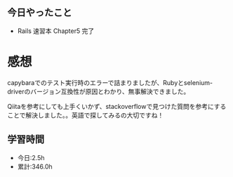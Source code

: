 ## 今日やったこと
- Rails 速習本 Chapter5 完了
 
# 感想
capybaraでのテスト実行時のエラーで詰まりましたが、Rubyとselenium-driverのバージョン互換性が原因とわかり、無事解決できました。

Qiitaを参考にしても上手くいかず、stackoverflowで見つけた質問を参考にすることで解決しました。。英語で探してみるの大切ですね！

## 学習時間
- 今日:2.5h
- 累計:346.0h

